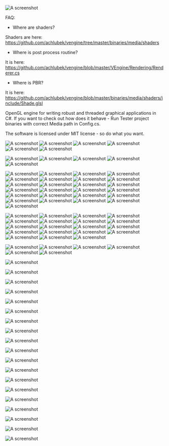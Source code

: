 ![A screenshot](http://i.imgur.com/jPEifJr.png "The awesome logo")

FAQ:
- Where are shaders?

Shaders are here: https://github.com/achlubek/vengine/tree/master/binaries/media/shaders

- Where is post process routine?

It is here: https://github.com/achlubek/vengine/blob/master/VEngine/Rendering/Renderer.cs

- Where is PBR?

It is here: https://github.com/achlubek/vengine/blob/master/binaries/media/shaders/include/Shade.glsl



OpenGL engine for writing robust and threaded graphical applications in C#.
If you want to check out how does it behave - Run Tester project binaries with correct Media path in Config.cs.

The software is licensed under MIT license - so do what you want.

![A screenshot](http://i.imgur.com/VfIlCqS.jpg "Screenshot")
![A screenshot](http://i.imgur.com/WKgLcO3.jpg "Screenshot")
![A screenshot](http://i.imgur.com/UkP5wnX.jpg "Screenshot")
![A screenshot](http://i.imgur.com/WKzLA1x.jpg "Screenshot")
![A screenshot](http://i.imgur.com/DixDN6k.jpgw "Screenshot")
![A screenshot](http://i.imgur.com/UEu5xp2.jpg "Screenshot")

![A screenshot](http://i.imgur.com/2BXZ6I9.jpg "Screenshot")
![A screenshot](http://i.imgur.com/pfxFfLG.jpg "Screenshot")
![A screenshot](http://i.imgur.com/iKJyArl.jpg "Screenshot")
![A screenshot](http://i.imgur.com/h0TxGLt.jpg "Screenshot")
![A screenshot](http://i.imgur.com/3syIIsz.jpg "Screenshot")

![A screenshot](http://i.imgur.com/WETl5Xc.jpg "Screenshot")
![A screenshot](http://i.imgur.com/6NfsVaO.jpg "Screenshot")
![A screenshot](http://i.imgur.com/kX9P1Gu.jpg "Screenshot")
![A screenshot](http://i.imgur.com/MCFqZqS.jpg "Screenshot")
![A screenshot](http://i.imgur.com/EVXhJsv.jpg "Screenshot")
![A screenshot](http://i.imgur.com/QoMxCYo.jpg "Screenshot")
![A screenshot](http://i.imgur.com/GE5yr4U.jpg "Screenshot")
![A screenshot](http://i.imgur.com/RCwtfMk.jpg "Screenshot")
![A screenshot](http://i.imgur.com/34qTym0.jpg "Screenshot")
![A screenshot](http://i.imgur.com/QrISFYv.jpg "Screenshot")
![A screenshot](http://i.imgur.com/u7ramfG.jpg "Screenshot")
![A screenshot](http://i.imgur.com/EuEPHy0.jpg "Screenshot")
![A screenshot](http://i.imgur.com/Bi1rN93.jpg "Screenshot")
![A screenshot](http://i.imgur.com/Th7j5IH.png "Screenshot")
![A screenshot](http://i.imgur.com/8cSXC9Z.png "Screenshot")
![A screenshot](http://i.imgur.com/83EJpYj.png "Screenshot")
![A screenshot](http://i.imgur.com/JrLq1ew.png "Screenshot")
![A screenshot](http://i.imgur.com/Qd1c5G0.png "Screenshot")
![A screenshot](http://i.imgur.com/cTH8sE2.png "Screenshot")
![A screenshot](http://i.imgur.com/6bXEWxO.png "Screenshot")
![A screenshot](http://i.imgur.com/KGYS4hW.png "Screenshot")
![A screenshot](http://i.imgur.com/6NUoONp.png "Screenshot")
![A screenshot](http://i.imgur.com/PSq2ZN2.png "Screenshot")
![A screenshot](http://i.imgur.com/SXSq7Dl.png "Screenshot")
![A screenshot](http://i.imgur.com/DsvRDWI.png "Screenshot")


![A screenshot](http://i.imgur.com/180bFAK.jpg "Screenshot")
![A screenshot](http://i.imgur.com/mzHngDa.jpg "Screenshot")
![A screenshot](http://i.imgur.com/M0tbioU.jpg "Screenshot")
![A screenshot](http://i.imgur.com/n60RELK.jpg "Screenshot")
![A screenshot](http://i.imgur.com/4JIJKyr.jpg "Screenshot")
![A screenshot](http://i.imgur.com/BKHcoo7.jpg "Screenshot")
![A screenshot](http://i.imgur.com/85F4zCO.jpg "Screenshot")
![A screenshot](http://i.imgur.com/QbDWZX6.jpg "Screenshot")
![A screenshot](http://i.imgur.com/lOFEeE9.jpg "Screenshot")
![A screenshot](http://i.imgur.com/vb0AUdC.jpg "Screenshot")
![A screenshot](http://i.imgur.com/UjCt12d.jpg "Screenshot")
![A screenshot](http://i.imgur.com/Rxv8kLn.jpg "Screenshot")
![A screenshot](http://i.imgur.com/5kIRZDc.jpg "Screenshot")
![A screenshot](http://i.imgur.com/3zmzK7V.jpg "Screenshot")
![A screenshot](http://i.imgur.com/lWBT6nL.jpg "Screenshot")
![A screenshot](http://i.imgur.com/p00Efqc.jpg "Screenshot")
![A screenshot](http://i.imgur.com/pTtqNVd.jpg "Screenshot")
![A screenshot](http://i.imgur.com/pfA5OMD.jpg "Screenshot")
![A screenshot](http://i.imgur.com/M3CHHTH.jpg "Screenshot")

![A screenshot](http://i.imgur.com/L7YRpHs.jpg "Screenshot")
![A screenshot](http://i.imgur.com/cSFmoSf.jpgg "Screenshot")
![A screenshot](http://i.imgur.com/fADbS3s.jpg "Screenshot")
![A screenshot](http://i.imgur.com/fLacH56.jpg "Screenshot")
![A screenshot](http://i.imgur.com/ImolpBP.jpg "Screenshot")
![A screenshot](http://i.imgur.com/f9hYvog.jpg "Screenshot")

![A screenshot](http://i.imgur.com/YeSWlGI.png "Screenshot")

![A screenshot](http://i.imgur.com/p5h1sjq.jpg "Screenshot")

![A screenshot](http://i.imgur.com/TZISwdx.png "Screenshot")

![A screenshot](http://i.imgur.com/7vETONq.png "Screenshot")

![A screenshot](http://i.imgur.com/7NfaOWm.png "Screenshot")

![A screenshot](http://deferred.pl/wp-content/uploads/2015/04/TdLd86M.jpg "Screenshot")

![A screenshot](http://i.imgur.com/l03L9Xd.png "Screenshot")

![A screenshot](http://i.imgur.com/g48bBcE.jpg "Screenshot")

![A screenshot](http://i.imgur.com/pxjinyV.jpg "Screenshot")

![A screenshot](http://i.imgur.com/yqXgdzk.jpg "Screenshot")

![A screenshot](http://i.imgur.com/gVS6mEK.jpg "Screenshot")

![A screenshot](http://i.imgur.com/mr7jZdc.jpg "Screenshot")

![A screenshot](http://i.imgur.com/Pwz48v1.jpg "Screenshot")

![A screenshot](http://i.imgur.com/qZLnefr.jpg "Screenshot")

![A screenshot](http://i.imgur.com/8J13NGI.jpg "Screenshot")

![A screenshot](http://i.imgur.com/1nWJQKz.jpg "Screenshot")

![A screenshot](http://i.imgur.com/QqXkx3m.jpg "Screenshot")

![A screenshot](http://i.imgur.com/RrAAhJc.jpg "Screenshot")

![A screenshot](http://i.imgur.com/Q3avUB2.jpg "Screenshot")
